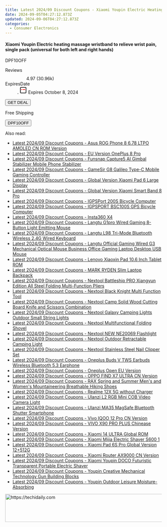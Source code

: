 ```yaml
---
title: Latest 2024/09 Discount Coupons - Xiaomi Youpin Electric Heating Massage Wristband to Relieve Wrist Pain, Single Pack (Universal for Both Left and Right Hands)
date: 2024-09-05T04:27:12.873Z
updated: 2024-09-06T04:27:12.873Z
categories:
  - Consumer Electronics
---
```



<div class="max-w-4xl mx-auto grid grid-cols-1 lg:max-w-5xl lg:gap-x-20 lg:grid-cols-2">
  <div class="relative p-3 col-start-1 row-start-1 flex flex-col-reverse rounded-lg bg-gradient-to-t from-black/75 via-black/0 sm:bg-none sm:row-start-2 sm:p-0 lg:row-start-1">
    <h4 class="mt-1 text-lg font-semibold text-white sm:text-slate-900 md:text-2xl dark:sm:text-white">Xiaomi Youpin Electric heating massage wristband to relieve wrist pain, single pack (universal for both left and right hands)</h4>
    <p class="text-sm leading-4 font-medium text-white sm:text-slate-500 dark:sm:text-slate-400">DPF10OFF</p>
  </div>
  
  <div class="col-start-1 col-end-3 row-start-1 grid gap-4 sm:mb-6 sm:grid-cols-4 lg:col-start-2 lg:row-span-6 lg:row-end-6 lg:mb-0 lg:gap-6">
    
  </div>
  <dl class="row-start-2 mt-4 flex items-center text-xs font-medium sm:row-start-3 sm:mt-1 md:mt-2.5 lg:row-start-2">
    <dt class="sr-only">Reviews</dt>
    <dd class="flex items-center text-indigo-600 dark:text-indigo-400">
      <svg width="24" height="24" fill="none" aria-hidden="true" class="mr-1 stroke-current dark:stroke-indigo-500">
        <path d="m12 5 2 5h5l-4 4 2.103 5L12 16l-5.103 3L9 14l-4-4h5l2-5Z" stroke-width="2" stroke-linecap="round" stroke-linejoin="round" />
      </svg>
      <span>4.97 <span class="font-normal text-slate-400">(30.96k)</span></span>
    </dd>
    <dt class="sr-only">ExpiresDate</dt>
    <dd class="flex items-center">
      <svg width="2" height="2" aria-hidden="true" fill="currentColor" class="mx-3 text-slate-300">
        <circle cx="1" cy="1" r="1" />
      </svg>
      <svg width="24" height="24" viewBox="0 0 24 24" fill="none" stroke="currentColor" stroke-width="2">
        <rect x="3" y="3" width="18" height="18" rx="2" fill="#fff" />
        <path d="M6 10L18 10" stroke="red" stroke-width="2" fill="none" />
        <path d="M10 6L10 18" stroke="#fff" stroke-width="2" fill="none" />
      </svg>
      Expires October 8, 2024    </dd>
  </dl>
  <div class="col-start-1 row-start-3 mt-4 self-center sm:col-start-2 sm:row-span-2 sm:row-start-2 sm:mt-0 lg:col-start-1 lg:row-start-3 lg:row-end-4 lg:mt-6">
    <button type="button" onClick="javascript:window.open(decodeURIComponent('https%3A%2F%2Fwww.shareasale.com%2Fu.cfm%3Fd%3D1117971%26m%3D97331%26u%3D4338022'), '_blank');void(0);" class="rounded-lg bg-red-600 px-3 py-2 text-sm font-medium leading-6 text-white">GET DEAL</button>
  </div>
  <p class="col-start-1 mt-4 text-sm leading-6 sm:col-span-2 lg:col-span-1 lg:row-start-4 lg:mt-6 dark:text-slate-400">
  Free Shipping 
    <div>
      <button type="button" onClick="javascript:window.open(decodeURIComponent('https%3A%2F%2Fwww.shareasale.com%2Fu.cfm%3Fd%3D1117971%26m%3D97331%26u%3D4338022'), '_blank');void(0);" class="bg-green-600 text-white text-sm leading-6 font-medium py-2 px-3 rounded-lg">DPF10OFF</button>
    </div>
  </p>
</div>
<span class="atpl-alsoreadstyle">Also read:</span>
<div><ul>
<li><a href="https://coupons.techidaily.com/coupon-1118023-share-97331-sale/"><u>Latest 2024/09 Discount Coupons - Asus ROG Phone 8 6.78 LTPO AMOLED CN ROM Version</u></a></li>
<li><a href="https://coupons.techidaily.com/coupon-1118024-share-97331-sale/"><u>Latest 2024/09 Discount Coupons - EU Version OnePlus 8 Pro</u></a></li>
<li><a href="https://coupons.techidaily.com/coupon-1118083-share-97331-sale/"><u>Latest 2024/09 Discount Coupons - Funsnap Capture5 AI Gimbal Stabilizer Mobile Phone Stabilizer</u></a></li>
<li><a href="https://coupons.techidaily.com/coupon-1118087-share-97331-sale/"><u>Latest 2024/09 Discount Coupons - GameSir G8 Galileo Type-C Mobile Gaming Controller</u></a></li>
<li><a href="https://coupons.techidaily.com/coupon-1118082-share-97331-sale/"><u>Latest 2024/09 Discount Coupons - Global Version Xiaomi Pad 6 Large Display</u></a></li>
<li><a href="https://coupons.techidaily.com/coupon-1118107-share-97331-sale/"><u>Latest 2024/09 Discount Coupons - Global Version Xiaomi Smart Band 8 Pro</u></a></li>
<li><a href="https://coupons.techidaily.com/coupon-1118092-share-97331-sale/"><u>Latest 2024/09 Discount Coupons - IGPSPort 200S Bicycle Computer</u></a></li>
<li><a href="https://coupons.techidaily.com/coupon-1118091-share-97331-sale/"><u>Latest 2024/09 Discount Coupons - IGPSPORT BSC100S GPS Bicycle Computer</u></a></li>
<li><a href="https://coupons.techidaily.com/coupon-1118108-share-97331-sale/"><u>Latest 2024/09 Discount Coupons - Insta360 X4</u></a></li>
<li><a href="https://coupons.techidaily.com/coupon-1118085-share-97331-sale/"><u>Latest 2024/09 Discount Coupons - Langtu G1pro Wired Gaming 8-Button Light Emitting Mouse</u></a></li>
<li><a href="https://coupons.techidaily.com/coupon-1118084-share-97331-sale/"><u>Latest 2024/09 Discount Coupons - Langtu L98 Tri-Mode Bluetooth Wireless 2.4G Wired Keyboard</u></a></li>
<li><a href="https://coupons.techidaily.com/coupon-1118086-share-97331-sale/"><u>Latest 2024/09 Discount Coupons - Langtu Official Gaming Wired G3 Mechanical Optical Mouse Business Office Gaming Laptop Desktop USB Mouse</u></a></li>
<li><a href="https://coupons.techidaily.com/coupon-1118093-share-97331-sale/"><u>Latest 2024/09 Discount Coupons - Lenovo Xiaoxin Pad 10.6 Inch Tablet ROM</u></a></li>
<li><a href="https://coupons.techidaily.com/coupon-1118094-share-97331-sale/"><u>Latest 2024/09 Discount Coupons - MARK RYDEN Slim Laptop Backpack</u></a></li>
<li><a href="https://coupons.techidaily.com/coupon-1118106-share-97331-sale/"><u>Latest 2024/09 Discount Coupons - Nextool Battleship PRO Xiangyun Edition All Steel Folding Multi-Function Pliers</u></a></li>
<li><a href="https://coupons.techidaily.com/coupon-1118102-share-97331-sale/"><u>Latest 2024/09 Discount Coupons - Nextool Black Knight Multi Function Tool</u></a></li>
<li><a href="https://coupons.techidaily.com/coupon-1118104-share-97331-sale/"><u>Latest 2024/09 Discount Coupons - Nextool Camp Solid Wood Cutting Board Knife and Scissors Combination</u></a></li>
<li><a href="https://coupons.techidaily.com/coupon-1118103-share-97331-sale/"><u>Latest 2024/09 Discount Coupons - Nextool Galaxy Camping Lights Outdoor Small String Lights</u></a></li>
<li><a href="https://coupons.techidaily.com/coupon-1118100-share-97331-sale/"><u>Latest 2024/09 Discount Coupons - Nextool Multifunctional Folding Shovel</u></a></li>
<li><a href="https://coupons.techidaily.com/coupon-1118105-share-97331-sale/"><u>Latest 2024/09 Discount Coupons - Nextool NEW NE20069 Flashlight</u></a></li>
<li><a href="https://coupons.techidaily.com/coupon-1118099-share-97331-sale/"><u>Latest 2024/09 Discount Coupons - Nextool Outdoor Retractable Camping Light</u></a></li>
<li><a href="https://coupons.techidaily.com/coupon-1118101-share-97331-sale/"><u>Latest 2024/09 Discount Coupons - Nextool Stainless Steel Nail Clipper Set</u></a></li>
<li><a href="https://coupons.techidaily.com/coupon-1118025-share-97331-sale/"><u>Latest 2024/09 Discount Coupons - Oneplus Buds V TWS Earbuds Wireless Bluetooth 5.3 Earphone</u></a></li>
<li><a href="https://coupons.techidaily.com/coupon-1118028-share-97331-sale/"><u>Latest 2024/09 Discount Coupons - Oneplus Open EU Version</u></a></li>
<li><a href="https://coupons.techidaily.com/coupon-1118089-share-97331-sale/"><u>Latest 2024/09 Discount Coupons - OPPO FIND X7 ULTRA CN Version</u></a></li>
<li><a href="https://coupons.techidaily.com/coupon-1118031-share-97331-sale/"><u>Latest 2024/09 Discount Coupons - RAX Spring and Summer Men's and Women's Mountaineering Breathable Hiking Shoes</u></a></li>
<li><a href="https://coupons.techidaily.com/coupon-1118027-share-97331-sale/"><u>Latest 2024/09 Discount Coupons - Realme 12X 5G without Charger</u></a></li>
<li><a href="https://coupons.techidaily.com/coupon-1118081-share-97331-sale/"><u>Latest 2024/09 Discount Coupons - Ulanzi L2 RGB Mini COB Video Camera Light</u></a></li>
<li><a href="https://coupons.techidaily.com/coupon-1118080-share-97331-sale/"><u>Latest 2024/09 Discount Coupons - Ulanzi MA35 MagSafe Bluetooth Shutter Smartphone</u></a></li>
<li><a href="https://coupons.techidaily.com/coupon-1118090-share-97331-sale/"><u>Latest 2024/09 Discount Coupons - Vivo IQOO 12 Pro CN Version</u></a></li>
<li><a href="https://coupons.techidaily.com/coupon-1118096-share-97331-sale/"><u>Latest 2024/09 Discount Coupons - VIVO X90 PRO PLUS Chinease Version</u></a></li>
<li><a href="https://coupons.techidaily.com/coupon-1118095-share-97331-sale/"><u>Latest 2024/09 Discount Coupons - Xiaomi 14 ULTRA Global ROM</u></a></li>
<li><a href="https://coupons.techidaily.com/coupon-1118029-share-97331-sale/"><u>Latest 2024/09 Discount Coupons - Xiaomi Mijia Electric Shaver S600 1</u></a></li>
<li><a href="https://coupons.techidaily.com/coupon-1118088-share-97331-sale/"><u>Latest 2024/09 Discount Coupons - Xiaomi Pad 6S Pro Global Version 12+512G</u></a></li>
<li><a href="https://coupons.techidaily.com/coupon-1118026-share-97331-sale/"><u>Latest 2024/09 Discount Coupons - Xiaomi Router AX9000 CN Version</u></a></li>
<li><a href="https://coupons.techidaily.com/coupon-1118030-share-97331-sale/"><u>Latest 2024/09 Discount Coupons - Xiaomi Youpin DOCO Futuristic Transparent Portable Electric Shaver</u></a></li>
<li><a href="https://coupons.techidaily.com/coupon-1118097-share-97331-sale/"><u>Latest 2024/09 Discount Coupons - Youpin Creative Mechanical Technology Gun Building Blocks</u></a></li>
<li><a href="https://coupons.techidaily.com/coupon-1118098-share-97331-sale/"><u>Latest 2024/09 Discount Coupons - Youpin Outdoor Leisure Moisture-Absorbing</u></a></li>
</ul></div>

<ins class="adsbygoogle"
      style="display:block"
      data-ad-client="ca-pub-7571918770474297"
      data-ad-slot="8358498916"
      data-ad-format="auto"
      data-full-width-responsive="true"></ins>
<!-- affiliate ads begin -->
<a href="https://aligracehair.sjv.io/c/5597632/1959778/19272" target="_top" id="1959778">
  <img src="//a.impactradius-go.com/display-ad/19272-1959778" border="0" alt="https://techidaily.com" width="728" height="90"/>
</a>
<img height="0" width="0" src="https://aligracehair.sjv.io/i/5597632/1959778/19272" style="position:absolute;visibility:hidden;" border="0" />
<!-- affiliate ads end -->